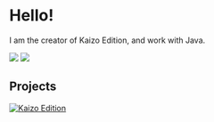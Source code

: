 # Hello!

I am the creator of Kaizo Edition, and work with Java.

![](https://github-readme-streak-stats.herokuapp.com/?user=Kagaries&theme=dark&hide_border=false)
![](https://github-readme-stats.vercel.app/api/top-langs/?username=Kagaries&theme=dark&hide_border=false&include_all_commits=false&count_private=false&layout=compact)

## Projects

[![Kaizo Edition](https://github-readme-stats.vercel.app/api/pin/?username=kaizo-edition&repo=kaizo-edition-public&theme=dark)](https://github.com/kaizo-edition/kaizo-edition-public)
